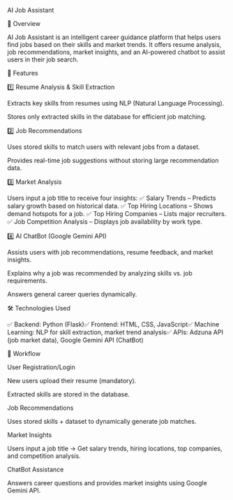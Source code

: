 AI Job Assistant

📌 Overview

AI Job Assistant is an intelligent career guidance platform that helps users find jobs based on their skills and market trends. It offers resume analysis, job recommendations, market insights, and an AI-powered chatbot to assist users in their job search.

🚀 Features

1️⃣ Resume Analysis & Skill Extraction

Extracts key skills from resumes using NLP (Natural Language Processing).

Stores only extracted skills in the database for efficient job matching.

2️⃣ Job Recommendations

Uses stored skills to match users with relevant jobs from a dataset.

Provides real-time job suggestions without storing large recommendation data.

3️⃣ Market Analysis

Users input a job title to receive four insights:
✅ Salary Trends – Predicts salary growth based on historical data.
✅ Top Hiring Locations – Shows demand hotspots for a job.
✅ Top Hiring Companies – Lists major recruiters.
✅ Job Competition Analysis – Displays job availability by work type.

4️⃣ AI ChatBot (Google Gemini API)

Assists users with job recommendations, resume feedback, and market insights.

Explains why a job was recommended by analyzing skills vs. job requirements.

Answers general career queries dynamically.

🛠️ Technologies Used

✅ Backend: Python (Flask)✅ Frontend: HTML, CSS, JavaScript✅ Machine Learning: NLP for skill extraction, market trend analysis✅ APIs: Adzuna API (job market data), Google Gemini API (ChatBot)

🔄 Workflow

User Registration/Login

New users upload their resume (mandatory).

Extracted skills are stored in the database.

Job Recommendations

Uses stored skills + dataset to dynamically generate job matches.

Market Insights

Users input a job title → Get salary trends, hiring locations, top companies, and competition analysis.

ChatBot Assistance

Answers career questions and provides market insights using Google Gemini API.

